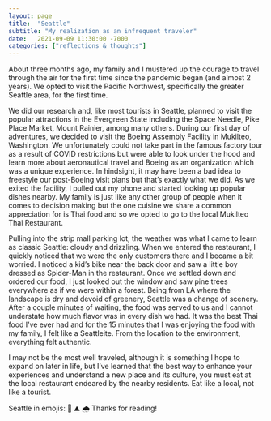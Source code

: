 ```yaml
---
layout: page
title:  "Seattle"
subtitle: "My realization as an infrequent traveler"
date:   2021-09-09 11:30:00 -7000
categories: ["reflections & thoughts"]
---
```


About three months ago, my family and I mustered up the courage to travel through the air for the first time since the pandemic began (and almost 2 years). We opted to visit the Pacific Northwest, specifically the greater Seattle area, for the first time.

We did our research and, like most tourists in Seattle, planned to visit the popular attractions in the Evergreen State including the Space Needle, Pike Place Market, Mount Rainier, among many others. During our first day of adventures, we decided to visit the Boeing Assembly Facility in Mukilteo, Washington. We unfortunately could not take part in the famous factory tour as a result of COVID restrictions but were able to look under the hood and learn more about aeronautical travel and Boeing as an organization which was a unique experience. In hindsight, it may have been a bad idea to freestyle our post-Boeing visit plans but that’s exactly what we did. As we exited the facility, I pulled out my phone and started looking up popular dishes nearby. My family is just like any other group of people when it comes to decision making but the one cuisine we share a common appreciation for is Thai food and so we opted to go to the local Mukilteo Thai Restaurant.

Pulling into the strip mall parking lot, the weather was what I came to learn as classic Seattle: cloudy and drizzling. When we entered the restaurant, I quickly noticed that we were the only customers there and I became a bit worried. I noticed a kid’s bike near the back door and saw a little boy dressed as Spider-Man in the restaurant. Once we settled down and ordered our food, I just looked out the window and saw pine trees everywhere as if we were within a forest. Being from LA where the landscape is dry and devoid of greenery, Seattle was a change of scenery.
After a couple minutes of waiting, the food was served to us and I cannot understate how much flavor was in every dish we had. It was the best Thai food I’ve ever had and for the 15 minutes that I was enjoying the food with my family, I felt like a Seattleite. From the location to the environment, everything felt authentic.

I may not be the most well traveled, although it is something I hope to expand on later in life, but I’ve learned that the best way to enhance your experiences and understand a new place and its culture, you must eat at the local restaurant endeared by the nearby residents. Eat like a local, not like a tourist. 

Seattle in emojis: 🌲 ⛰️ 🌧️
Thanks for reading!
